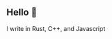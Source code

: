 ## Hello 👋
<!-- ![Nathan's GitHub stats](https://github-readme-stats.vercel.app/api?username=nate10j&hide=stars&theme=gruvbox) -->

I write in Rust, C++, and Javascript
